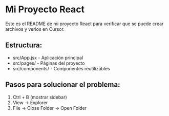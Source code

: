 # Mi Proyecto React

Este es el README de mi proyecto React para verificar que se puede crear archivos y verlos en Cursor.

## Estructura:
- src/App.jsx - Aplicación principal  
- src/pages/ - Páginas del proyecto
- src/components/ - Componentes reutilizables

## Pasos para solucionar el problema:
1. Ctrl + B (mostrar sidebar)
2. View → Explorer 
3. File → Close Folder → Open Folder

